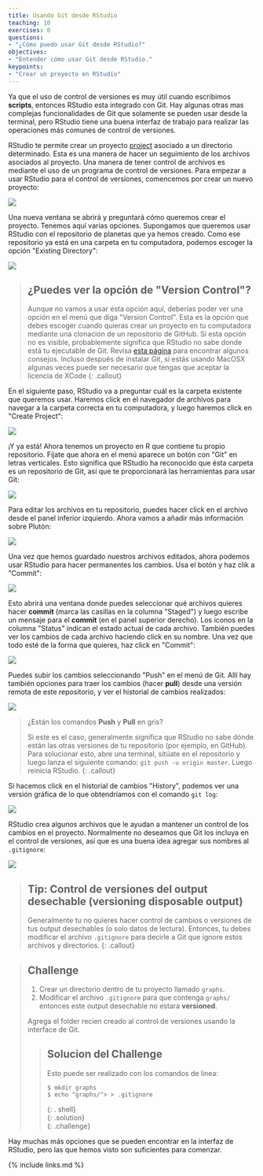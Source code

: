 ```yaml
---
title: Usando Git desde RStudio
teaching: 10
exercises: 0
questions:
- "¿Cómo puedo usar Git desde RStudio?"
objectives:
- "Entender cómo usar Git desde RStudio."
keypoints:
- "Crear un proyecto en RStudio"
---
```


Ya que el uso de control de versiones es muy útil cuando escribimos **scripts**, entonces RStudio esta integrado con Git. Hay algunas otras mas complejas funcionalidades de Git que solamente se pueden usar desde la terminal, pero RStudio tiene una buena interfaz de trabajo para realizar las operaciones más comunes de control de versiones.

RStudio te permite crear un proyecto [project][rstudio-projects] asociado a un directorio determinado. Esta es una manera de hacer un seguimiento de los archivos asociados al proyecto. Una manera de tener control de archivos es mediante el uso de un programa de control de versiones. Para empezar a usar RStudio para el control de versiones, comencemos por crear un nuevo proyecto:

![](../fig/RStudio_screenshot_newproject.png)

Una nueva ventana se abrirá y preguntará cómo queremos crear el proyecto. Tenemos
aquí varias opciones. Supongamos que queremos usar RStudio con el repositorio de planetas
que ya hemos creado. Como ese repositorio ya está en una carpeta en tu computadora,
podemos escoger la opción "Existing Directory":

![](../fig/RStudio_screenshot_existingdirectory.png)

> ## ¿Puedes ver la opción de "Version Control"?
>
> Aunque no vamos a usar ésta opción aquí, deberías poder ver una opción en el menú que diga
> "Version Control". Esta es la opción que debes escoger cuando quieras crear
> un proyecto en tu computadora mediante una clonación de un repositorio de GitHub.
> Si esta opción no es visible, probablemente significa que RStudio no sabe
> donde está tu ejecutable de Git. Revisa
> [esta página](https://stat545-ubc.github.io/git03_rstudio-meet-git.html)
> para encontrar algunos consejos. Incluso después de instalar Git, si estás usando MacOSX
> algunas veces puede ser necesario que tengas que aceptar la licencia de XCode
{: .callout}

En el siguiente paso, RStudio va a preguntar cuál es la carpeta existente que queremos usar. Haremos
click en el navegador de archivos para navegar a la carpeta correcta en tu computadora, y luego haremos click en
"Create Project":

![](../fig/RStudio_screenshot_navigateexisting.png)

¡Y ya está! Ahora tenemos un proyecto en R que contiene tu propio repositorio. Fíjate que ahora en el menú aparece un botón con "Git" en letras verticales. Esto significa que RStudio ha reconocido que ésta carpeta es un repositorio de Git, así que te proporcionará las herramientas para usar Git:

![](../fig/RStudio_screenshot_afterclone.png)

Para editar los archivos en tu repositorio, puedes hacer click en el archivo desde el panel inferior izquierdo. Ahora vamos a añadir más información sobre Plutón:

![](../fig/RStudio_screenshot_editfiles.png)

Una vez que hemos guardado nuestros archivos editados, ahora podemos usar RStudio para hacer permanentes los cambios. Usa el botón y haz clik a "Commit":

![](../fig/RStudio_screenshot_commit.png)

Esto abrirá una ventana donde puedes seleccionar qué archivos quieres hacer **commit** (marca
las casillas en la columna "Staged") y luego escribe un mensaje para el **commit** (en el panel
superior derecho). Los iconos en la columna "Status" indican el estado actual de cada
archivo. También puedes ver los cambios de cada archivo haciendo click en su nombre. Una vez
que todo esté de la forma que quieres, haz click en "Commit":

![](../fig/RStudio_screenshot_review.png)

Puedes subir los cambios seleccionando "Push" en el menú de Git. Allí hay también
opciones para traer los cambios (hacer **pull**) desde una versión remota de este repositorio, y ver
el historial de cambios realizados:

![](../fig/RStudio_screenshot_history.png)

> ¿Están los comandos **Push** y **Pull** en gris?
>
> Si este es el caso, generalmente significa que RStudio no sabe dónde están las
> otras versiones de tu repositorio (por ejemplo, en GitHub).
> Para solucionar esto, abre una terminal, sitúate en el repositorio y luego lanza el siguiente comando:
> `git push -u origin master`. Luego reinicia RStudio.
{: .callout}

Si hacemos click en el historial de cambios "History", podemos ver una versión gráfica de lo
que obtendríamos con el comando `git log`:

![](../fig/RStudio_screenshot_viewhistory.png)

RStudio crea algunos archivos que le ayudan a mantener un control de los cambios en el proyecto. Normalmente no deseamos que Git los incluya en el control de versiones, así que es una buena idea agregar sus nombres al `.gitignore`:

![](../fig/RStudio_screenshot_gitignore.png)

> ## Tip: Control de versiones del output desechable (versioning disposable output)
>
> Generalmente tu no quieres hacer control de cambios o versiones de tus output desechables  (o solo datos de lectura).
> Entonces, tu debes modificar el archivo `.gitignore` para decirle a Git que ignore estos archivos
> y directorios. 
{: .callout}

> ## Challenge
>
> 1. Crear un directorio dentro de tu proyecto llamado `graphs`.
> 2. Modificar el archivo `.gitignore`  para que contenga `graphs/`
> entonces este output desechable no estara **versioned**.
>
> Agrega el folder recien creado al control de versiones usando la interface de Git.
>
> > ## Solucion del Challenge
> >
> > Esto puede ser realizado con los comandos de linea:
> > ```		
> > $ mkdir graphs		
> > $ echo "graphs/"> > .gitignore		
> > ```		
> > {: . shell}		
> {: .solution}		
{: .challenge}

Hay muchas más opciones que se pueden encontrar en la interfaz de RStudio,
pero las que hemos visto son suficientes para comenzar.

[rstudio-projects]: https://support.rstudio.com/hc/en-us/articles/200526207-Using-Projects

{% include links.md %}
